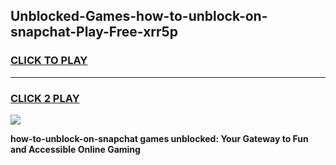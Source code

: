 
## Unblocked-Games-how-to-unblock-on-snapchat-Play-Free-xrr5p
<h3>
<a href="https://premium76.site?title=how-to-unblock-on-snapchat&ref=23A">CLICK TO PLAY</a></h3>
<hr>

<h3>
<a href="https://premium76.site?title=how-to-unblock-on-snapchat&ref=23A">CLICK 2 PLAY</a>
  
</h3>

<a href="https://premium76.site?title=how-to-unblock-on-snapchat&ref=23A"><img src="https://clearcache.store/games.png"></a>


**how-to-unblock-on-snapchat games unblocked: Your Gateway to Fun and Accessible Online Gaming**
